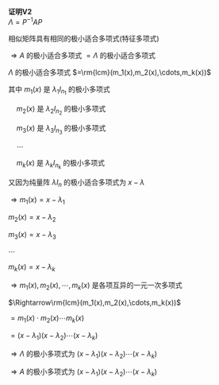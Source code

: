 **证明V2**  
$\Lambda=P^{-1}AP$  
  
相似矩阵具有相同的极小适合多项式(特征多项式)  
  
$\Rightarrow A$ 的极小适合多项式 $=\Lambda$ 的极小适合多项式  
  
$\Lambda$ 的极小适合多项式 $=\rm{lcm}(m_1(x),m_2(x),\cdots,m_k(x))$  
  
其中 $m_1(x)$ 是 $\lambda_1I_{n_1}$ 的极小多项式  
  
$\quad m_2(x)$ 是 $\lambda_2I_{n_2}$ 的极小多项式  
  
$\quad m_3(x)$ 是 $\lambda_3I_{n_3}$ 的极小多项式  
  
$\quad \cdots$  
  
$\quad m_k(x)$ 是 $\lambda_kI_{n_k}$ 的极小多项式  
  
又因为纯量阵 $\lambda I_n$ 的极小适合多项式为 $x-\lambda$  
  
$\Rightarrow m_1(x)=x-\lambda_1$  
  
$m_2(x)=x-\lambda_2$  
  
$m_3(x)=x-\lambda_3$  
  
$\cdots$  
  
$m_k(x)=x-\lambda_k$  
  
$\Rightarrow m_1(x),m_2(x),\cdots,m_k(x)$ 是各项互异的一元一次多项式  
  
$\Rightarrow\rm{lcm}(m_1(x),m_2(x),\cdots,m_k(x))$  
  
$=m_1(x)\cdot m_2(x)\cdots m_k(x)$  
  
$=(x-\lambda_1)(x-\lambda_2)\cdots(x-\lambda_k)$  
  
$\Rightarrow\Lambda$ 的极小多项式为 $(x-\lambda_1)(x-\lambda_2)\cdots(x-\lambda_k)$  
  
$\Rightarrow A$ 的极小多项式为 $(x-\lambda_1)(x-\lambda_2)\cdots(x-\lambda_k)$  
